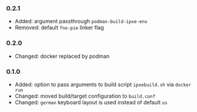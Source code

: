 
### 0.2.1 ###

* Added: argument passthrough `podman-build-ipxe-env`
* Removed: default `fno-pie` linker flag

### 0.2.0 ###

* Changed: docker replaced by podman

### 0.1.0 ###

* Added: option to pass arguments to build script `ipxebuild.sh` via `docker run`
* Changed: moved build/target configuration to `build.conf`
* Changed: `german` keyboard layout is used instead of default `us`